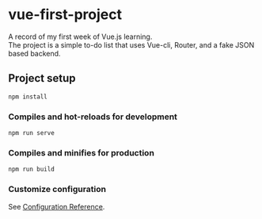 # vue-first-project

A record of my first week of Vue.js learning. <br />
The project is a simple to-do list that uses Vue-cli, Router, and a fake JSON based backend. <br />



## Project setup
```
npm install
```

### Compiles and hot-reloads for development
```
npm run serve
```

### Compiles and minifies for production
```
npm run build
```

### Customize configuration
See [Configuration Reference](https://cli.vuejs.org/config/).
